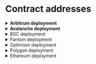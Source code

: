 # Contract addresses

<details>

<summary><strong>Arbitrum deployment</strong></summary>

### Swap

* WooRouterV2 - [0x9aEd3A8896A85FE9a8CAc52C9B402D092B629a30](https://arbiscan.io/address/0x9aed3a8896a85fe9a8cac52c9b402d092b629a30#code)
* CrosswapRouter - [0x4AB421de52b3112D02442b040dd3DC73e8Af63b5](https://arbiscan.io/address/0x4ab421de52b3112d02442b040dd3dc73e8af63b5#code)
* WooPPV2 - [0xeFF23B4bE1091b53205E35f3AfCD9C7182bf3062](https://arbiscan.io/address/0xeff23b4be1091b53205e35f3afcd9c7182bf3062#code)
* WooracleV2 - [0x37a9dE70b6734dFCA54395D8061d9411D9910739](https://arbiscan.io/address/0x37a9de70b6734dfca54395d8061d9411d9910739#code)

### Stake

* Stake - [0x9321785D257b3f0eF7Ff75436a87141C683DC99d](https://arbiscan.io/address/0x9321785D257b3f0eF7Ff75436a87141C683DC99d#code)

### Earn

#### **ETH Supercharger vault**

* SuperChargerVault - [0xba452bCc4BC52AF2fe1190e7e1dBE267ad1C2d08](https://arbiscan.io/address/0xba452bCc4BC52AF2fe1190e7e1dBE267ad1C2d08)
* LendingManager - [0x5C7Ff24fa7Af62BC25AD6747A6193183B4bb7Bc5](https://arbiscan.io/address/0x5c7ff24fa7af62bc25ad6747a6193183b4bb7bc5#code)
* WithdrawManager - [0xE77ADf3936F70a2Ed44f26CeD01d26c1430EAd6a](https://arbiscan.io/address/0xe77adf3936f70a2ed44f26ced01d26c1430ead6a#code)
* AAVEfarmingvault - [0x478E7F3FE49931C601e2399DdaEE8EEf2eEF6F13](https://arbiscan.io/address/0x478e7f3fe49931c601e2399ddaee8eef2eef6f13#code)
* AAVEfarmingstrategy - [0xd84a36394cBd4E3C4102697D8Ba880b4b181D6bb](https://arbiscan.io/address/0xd84a36394cbd4e3c4102697d8ba880b4b181d6bb#code)
* RewardMasterchef - [0xc0f8C29e3a9A7650a3F642e467d70087819926d6](https://arbiscan.io/address/0xc0f8c29e3a9a7650a3f642e467d70087819926d6#code)

#### **USDC Supercharger vault**

* SuperChargerVault - [0x5a6B073E090388C909b9F3bf9D9323be908cAD62](https://arbiscan.io/address/0x5a6b073e090388c909b9f3bf9d9323be908cad62#code)
* LendingManager - [0x371A2528dCc40c77d6AAAC255fA9F796dE5D6F91](https://arbiscan.io/address/0x371a2528dcc40c77d6aaac255fa9f796de5d6f91#code)
* WithdrawManager - [0x7dE3FCe3De3CdC34595eEd74773CD47b84bCa340](https://arbiscan.io/address/0x7de3fce3de3cdc34595eed74773cd47b84bca340#code)
* AAVEfarmingvault - [0xD3d86C94a8D468Bd1328e6491ED8aCa58D850AE7](https://arbiscan.io/address/0xd3d86c94a8d468bd1328e6491ed8aca58d850ae7#code)
* AAVEfarmingstrategy - [0x360E41201597A82007046329c021Abc9D4AE0b6E](https://arbiscan.io/address/0x360e41201597a82007046329c021abc9d4ae0b6e#code)
* RewardMasterchef - [0xc0f8C29e3a9A7650a3F642e467d70087819926d6](https://arbiscan.io/address/0xc0f8c29e3a9a7650a3f642e467d70087819926d6#code)

### Peripheries

* WooFeeManager - [0x0ba6C34aF9713D15141dcc91d2788c3F370ecb9E](https://arbiscan.io/address/0x0ba6c34af9713d15141dcc91d2788c3f370ecb9e#code)
* WooRebateManager - [0x505ac728645d2ef84380961F72bAea500b3efa3f](https://arbiscan.io/address/0x505ac728645d2ef84380961f72baea500b3efa3f#code)
* WooVaultManager - [0xF357eC5A6C82766AeB97D6DA7488e2efC3Dc0182](https://arbiscan.io/address/0xf357ec5a6c82766aeb97d6da7488e2efc3dc0182#code)
* WooAccessManager - [0xd14a997308F9e7514a8FEA835064D596CDCaa99E](https://arbiscan.io/address/0xd14a997308f9e7514a8fea835064d596cdcaa99e#code)
* IntegrationHelper - [0x28D2B949024FE50627f1EbC5f0Ca3Ca721148E40](https://arbiscan.io/address/0x28D2B949024FE50627f1EbC5f0Ca3Ca721148E40#readContract)

</details>

<details>

<summary><strong>Avalanche deployment</strong></summary>

### Swap

* WooRouter - [0xC22FBb3133dF781E6C25ea6acebe2D2Bb8CeA2f9](https://snowtrace.io/address/0xc22fbb3133df781e6c25ea6acebe2d2bb8cea2f9#code)
* CrossswapRouter - [0x51AF494f1B4d3f77835951FA827D66fc4A18Dae8](https://snowtrace.io/address/0x51af494f1b4d3f77835951fa827d66fc4a18dae8)
* WooPP - [0x3b3E4b4741e91aF52d0e9ad8660573E951c88524](https://snowtrace.io/address/0x3b3e4b4741e91af52d0e9ad8660573e951c88524#code)
* Wooracle - [0x9ACA557590F5020BDA4Ba63065Fc3A1253Bf8000](https://snowtrace.io/address/0x9aca557590f5020bda4ba63065fc3a1253bf8000)

### Stake

* Stake - [0xcd1B9810872aeC66d450c761E93638FB9FE09DB0](https://snowtrace.io/address/0xcd1b9810872aec66d450c761e93638fb9fe09db0#code)

### Earn

#### **AVAX Supercharger vault**

* SuperChargerVault - [0x866810349B2e28E411669911bB0babb06cc60625](https://snowtrace.io/address/0x866810349b2e28e411669911bb0babb06cc60625#code)
* LendingManager - [0x385E063DeA8908d06BE024de85dA5B8DA4b10F73](https://snowtrace.io/address/0x385e063dea8908d06be024de85da5b8da4b10f73#code)
* WithdrawManager - [0x755e4Af9E77a91999693947B02975c584D1B56F6](https://snowtrace.io/address/0x755e4af9e77a91999693947b02975c584d1b56f6#code)
* AAVEfarmingvault - [0xdA442c468f77F4f90032aE8ca99850eEA2091Bfe](https://snowtrace.io/address/0xda442c468f77f4f90032ae8ca99850eea2091bfe#code)
* AAVEfarmingstrategy - [0x2EEA9a5f8c77125bc1712AC751F04506C7023576](https://snowtrace.io/address/0x2eea9a5f8c77125bc1712ac751f04506c7023576#code)
* RewardMasterchef - [0xc0f8C29e3a9A7650a3F642e467d70087819926d6](https://snowtrace.io/address/0xc0f8c29e3a9a7650a3f642e467d70087819926d6#code)

#### **USDC Supercharger vault**

* SuperChargerVault - [0x11B29AE3037F4526e4AA56952318e0d01ADA836A](https://snowtrace.io/address/0x11b29ae3037f4526e4aa56952318e0d01ada836a#code)
* LendingManager - [0xc8Ec7f48a82a07D95110ff26FAacde9757Dd9Dc7](https://snowtrace.io/address/0xc8ec7f48a82a07d95110ff26faacde9757dd9dc7#code)
* WithdrawManager - [0x1bB2ebecfbb4F78D83FB0A21cB415383779602C9](https://snowtrace.io/address/0x1bb2ebecfbb4f78d83fb0a21cb415383779602c9#code)
* AAVEfarmingvault - [0x305F06749B98D5AA5AE48B08395615ae9466DE4D](https://snowtrace.io/address/0x305f06749b98d5aa5ae48b08395615ae9466de4d#code)
* AAVEfarmingstrategy - [0xDe162C2d7c0587c51a739a3Ebb8DEF8dF3668A93](https://snowtrace.io/address/0xde162c2d7c0587c51a739a3ebb8def8df3668a93#code)
* RewardMasterchef - [0xc0f8C29e3a9A7650a3F642e467d70087819926d6](https://snowtrace.io/address/0xc0f8c29e3a9a7650a3f642e467d70087819926d6#code)

#### **BTC.b Supercharger vault**

* SuperChargerVault - [0x1CD7B33Faf4F172146BcBB841C7AdDC96802e6c4](https://snowtrace.io/address/0x1cd7b33faf4f172146bcbb841c7addc96802e6c4#code)
* LendingManager - [0x697c97A37bc00C2306f2b08CA14F3d55dB6Ffccd](https://snowtrace.io/address/0x697c97a37bc00c2306f2b08ca14f3d55db6ffccd#code)
* WithdrawManager - [0xA429B468d222bb31Ff256f3D08DDC0A2D8a59664](https://snowtrace.io/address/0xa429b468d222bb31ff256f3d08ddc0a2d8a59664#code)
* AAVEfarmingvault - [0x34C3847a9d8ff02cB50ce76d9AB6B51c610EbCde](https://snowtrace.io/address/0x34c3847a9d8ff02cb50ce76d9ab6b51c610ebcde#code)
* AAVEfarmingstrategy - [0xfC659F700a3C3CDB461DC4434336bC15b6984B08](https://snowtrace.io/address/0xfc659f700a3c3cdb461dc4434336bc15b6984b08#code)
* RewardMasterchef - [0xc0f8C29e3a9A7650a3F642e467d70087819926d6](https://snowtrace.io/address/0xc0f8c29e3a9a7650a3f642e467d70087819926d6#code)

### Peripheries

* WooFeeManager - [0x6Cb1bc6c8AabdAe822A2bF8d83b36291cB70F169](https://snowtrace.io/address/0x6cb1bc6c8aabdae822a2bf8d83b36291cb70f169#code)
* WooRebateManager - [0x49d26A6Eeeb49E79a0C73B95fD99D23698D3614A](https://snowtrace.io/address/0x6cb1bc6c8aabdae822a2bf8d83b36291cb70f169#code)
* WooVaultManager - [0xfD7ed9D3d4fD88595AF6a87f798ffDB42b4D7ccB](https://snowtrace.io/address/0xfd7ed9d3d4fd88595af6a87f798ffdb42b4d7ccb#code)
* WooAccessManager - [0x3F93ECed5AD8185f1c197acd17f8a2eB06051365](https://snowtrace.io/address/0x3f93eced5ad8185f1c197acd17f8a2eb06051365#code)
* IntegrationHelper - [0x020630613E296c3E9b06186f630D1bF97A2B6Ad1](https://snowtrace.io/address/0x020630613E296c3E9b06186f630D1bF97A2B6Ad1#readContract)

</details>

<details>

<summary>BSC deployment</summary>

### Swap

* WooRouter - [0xC90bFE9951a4Efbf20aCa5ECd9966b2bF8A01294](https://bscscan.com/address/0xc90bfe9951a4efbf20aca5ecd9966b2bf8a01294#code)
* CrossswapRouter - [0x81004C9b697857fD54E137075b51506c739EF439](https://bscscan.com/address/0x81004c9b697857fd54e137075b51506c739ef439#code)
* WooPP - [0xEc054126922a9a1918435c9072c32f1B60cB2B90](https://bscscan.com/address/0xec054126922a9a1918435c9072c32f1b60cb2b90#code)
* Wooracle - [0x747f99D619D5612399010Ec5706F13e3345c4a9E](https://bscscan.com/address/0x747f99d619d5612399010ec5706f13e3345c4a9e#code)

### Stake

* WooStakingVault - [0x2AEab1a338bCB1758f71BD5aF40637cEE2085076](https://bscscan.com/token/0x2AEab1a338bCB1758f71BD5aF40637cEE2085076)

### Earn

#### **BNB Supercharger vault**

* SuperChargerVault - [0x7eb8D4CcFDBD9dF8d3520E9C5b5edf6a5Cbe4CaD](https://bscscan.com/address/0x7eb8d4ccfdbd9df8d3520e9c5b5edf6a5cbe4cad#code)
* LendingManager - [0x438baAfF63Af83549020feAD36C7de167384463a](https://bscscan.com/address/0x438baaff63af83549020fead36c7de167384463a#code)
* WithdrawManager - [0x2698946AD5988759fa29093e9aF99eeA12a31bb4](https://bscscan.com/address/0x2698946ad5988759fa29093e9af99eea12a31bb4#code)
* Alpacafarmingvault - [0x85f16155c6c7dA460969DDB33dbD2c7E90Ca07EC](https://bscscan.com/address/0x85f16155c6c7dA460969DDB33dbD2c7E90Ca07EC#code)
* Alpacafarmingstrategy - [0x2a8b29301C910AE1Ae17156E4f7B01eb8f72Eb05](https://bscscan.com/address/0x2a8b29301C910AE1Ae17156E4f7B01eb8f72Eb05#code)
* RewardMasterchef - [0xc0f8C29e3a9A7650a3F642e467d70087819926d6](https://bscscan.com/address/0xc0f8c29e3a9a7650a3f642e467d70087819926d6#code)

#### **BUSD Supercharger vault**

* SuperChargerVault - [0xee7AC4d3D3a51De966078809fC7A91834f5EA3B9](https://bscscan.com/address/0xee7ac4d3d3a51de966078809fc7a91834f5ea3b9#code)
* LendingManager - [0x2CAa3E79bC0e23AbF31DFbcebaE992BCAD4e7C7A](https://bscscan.com/address/0x2caa3e79bc0e23abf31dfbcebae992bcad4e7c7a#code)
* WithdrawManager - [0xb3bd9C851bd8330d5C4cf4565FAe4f175e25417C](https://bscscan.com/address/0xb3bd9c851bd8330d5c4cf4565fae4f175e25417c#code)
* Alpacafarmingvault - [0x45c3a5Cb452E5468e47c53a8C71e30fdAcf73239](https://bscscan.com/address/0x45c3a5Cb452E5468e47c53a8C71e30fdAcf73239#code)
* Alpacafarmingstrategy - [0xf667e52e87Ff3411C2D5E311191072543b4dd69B](https://bscscan.com/address/0xf667e52e87Ff3411C2D5E311191072543b4dd69B#code)
* RewardMasterchef - [0xc0f8C29e3a9A7650a3F642e467d70087819926d6](https://bscscan.com/address/0xc0f8c29e3a9a7650a3f642e467d70087819926d6#code)

### Peripheries

* WooFeeManager - [0x8C603050D7a913b6f63836e07ebF385a4A5736E7](https://bscscan.com/address/0x8c603050d7a913b6f63836e07ebf385a4a5736e7#code)
* WooRebateManager - [0x4f3e0B02F50937Bc21F523F1Dd430A34cAF4de98](https://bscscan.com/address/0x4f3e0b02f50937bc21f523f1dd430a34caf4de98#code)
* WooVaultManager - [0x8FA8e3dD9E84094a1d2511acf1353D7E011D8f90](https://bscscan.com/address/0x8fa8e3dd9e84094a1d2511acf1353d7e011d8f90#code)
* WooAccessManager - [0xa9eDb6F411e49358B515dE26543815770a739FB0](https://bscscan.com/address/0xa9eDb6F411e49358B515dE26543815770a739FB0)
* IntegrationHelper - [0xe12dC1F01ccB71ef00ADd1D8A5116b905261D879](https://bscscan.com/address/0xe12dC1F01ccB71ef00ADd1D8A5116b905261D879#readContract)

</details>

<details>

<summary>Fantom deployment</summary>

### Swap

* WooRouter - [0x382A9b0bC5D29e96c3a0b81cE9c64d6C8F150Efb](https://ftmscan.com/address/0x382a9b0bc5d29e96c3a0b81ce9c64d6c8f150efb#code)
* CrosswapRouter - [0x72dc7fa5eeb901a34173C874A7333c8d1b34bca9](https://ftmscan.com/address/0x72dc7fa5eeb901a34173c874a7333c8d1b34bca9#code)
* WooPP - [0x286ab107c5E9083dBed35A2B5fb0242538F4f9bf](https://ftmscan.com/address/0x286ab107c5e9083dbed35a2b5fb0242538f4f9bf#code)
* Wooracle - [0x8840e26e0ebf7D100A0644DD8576DC62B03cbf04](https://ftmscan.com/address/0x8840e26e0ebf7d100a0644dd8576dc62b03cbf04#code)

### Stake

* Stake - [0x2Fe5E5D341cFFa606a5d9DA1B6B646a381B0f7ec](https://ftmscan.com/address/0x2fe5e5d341cffa606a5d9da1b6b646a381b0f7ec#code)

### Earn

#### **FTM Supercharger vault**

* SuperChargerVault - [0x438baAfF63Af83549020feAD36C7de167384463a](https://ftmscan.com/address/0x438baaff63af83549020fead36c7de167384463a#code)
* LendingManager - [0x9f46a7F7AFd5a595C782E57B5DAe1FcC01BFF18D](https://ftmscan.com/address/0x9f46a7f7afd5a595c782e57b5dae1fcc01bff18d#code)
* WithdrawManager - [0x4Fbec6f0B2c0250C1Da65BD45B24a62085d7996b](https://ftmscan.com/address/0x4fbec6f0b2c0250c1da65bd45b24a62085d7996b#code)
* AAVEfarmingvault - [0x5dB04B6335c26ee147AfBEc161Aff6E90239b4B8](https://ftmscan.com/address/0x5db04b6335c26ee147afbec161aff6e90239b4b8#code)
* AAVEfarmingstrategy - [0x2DF39335b79783b7e02AFcf552303602C14f5208](https://ftmscan.com/address/0x2df39335b79783b7e02afcf552303602c14f5208#code)
* RewardMasterchef - [0xc0f8C29e3a9A7650a3F642e467d70087819926d6](https://ftmscan.com/address/0xc0f8c29e3a9a7650a3f642e467d70087819926d6#code)

#### **USDC Supercharger vault**

* SuperChargerVault - [0x83b9047c18e55A0cDa6027fB0582C4De658d5ea0](https://ftmscan.com/address/0x83b9047c18e55a0cda6027fb0582c4de658d5ea0#code)
* LendingManager - [0x05C97E74ad8D84eF457994B9b394D0cc46ee6E76](https://ftmscan.com/address/0x05c97e74ad8d84ef457994b9b394d0cc46ee6e76#code)
* WithdrawManager - [0x7b2e29F5B79965a1fB4DC15B635eE18edfBa08Dd](https://ftmscan.com/address/0x7b2e29f5b79965a1fb4dc15b635ee18edfba08dd#code)
* AAVEfarmingvault - [0x5811850b72787b8beb402Fdb1F78DF455b65b3B2](https://ftmscan.com/address/0x5811850b72787b8beb402fdb1f78df455b65b3b2#code)
* AAVEfarmingstrategy - [0x1553a071C135137610699f93c9834e8165eCacca](https://ftmscan.com/address/0x1553a071c135137610699f93c9834e8165ecacca#code)
* RewardMasterchef - [0xc0f8C29e3a9A7650a3F642e467d70087819926d6](https://ftmscan.com/address/0xc0f8c29e3a9a7650a3f642e467d70087819926d6#code)

### Peripheries

* WooFeeManager - [0x0B5025d8D409A51615cb624b8eDE132Bb11A2550](https://ftmscan.com/address/0x0b5025d8d409a51615cb624b8ede132bb11a2550#code)
* WooRebateManager - [0x6F09AE4925739453d7C8c9a22fD07585148DFc01](https://ftmscan.com/address/0x6f09ae4925739453d7c8c9a22fd07585148dfc01#code)
* WooVaultManager - [0xee7AC4d3D3a51De966078809fC7A91834f5EA3B9](https://ftmscan.com/address/0xee7ac4d3d3a51de966078809fc7a91834f5ea3b9#code)
* WooAccessManager - [0xd6d6A0828a80E1832cD4C3585aDED8971087fCb8](https://ftmscan.com/address/0xd6d6a0828a80e1832cd4c3585aded8971087fcb8#code)
* IntegrationHelper - [0x6641959FE5EED7166F2254cF04b0d20c96776D9A](https://ftmscan.com/address/0x6641959FE5EED7166F2254cF04b0d20c96776D9A#readContract)

</details>

<details>

<summary>Optimism deployment</summary>

### Swap

* WooRouterV2 - [0xEAf1Ac8E89EA0aE13E0f03634A4FF23502527024](https://optimistic.etherscan.io/address/0xeaf1ac8e89ea0ae13e0f03634a4ff23502527024#code)
* CrosswapRouter - [0xbeaE1B06949d033Da628bA3E5aF267C3E740494b](https://optimistic.etherscan.io/address/0xbeae1b06949d033da628ba3e5af267c3e740494b#code)
* WooPPV2 - [0xd1778F9DF3eee5473A9640f13682e3846f61fEbC](https://optimistic.etherscan.io/address/0xd1778f9df3eee5473a9640f13682e3846f61febc#code)
* WooracleV2 - [0x464959aD46e64046B891F562cFF202a465D522F3](https://optimistic.etherscan.io/address/0x464959ad46e64046b891f562cff202a465d522f3#code)

### Earn

#### **ETH Supercharger vault**

* SuperChargerVault - [0xB54e1d90d845d888d39dcaCBd54a3EEc0d8853B2](https://optimistic.etherscan.io/address/0xb54e1d90d845d888d39dcacbd54a3eec0d8853b2#code)
* LendingManager - [0x1dDd225ef26714Bb8055dDCEaEE2589ba09c89ed](https://optimistic.etherscan.io/address/0x1ddd225ef26714bb8055ddceaee2589ba09c89ed#code)
* WithdrawManager - [0x91741863A48f0B29fC0B6D10b3cdE2122feB58f7](https://optimistic.etherscan.io/address/0x91741863a48f0b29fc0b6d10b3cde2122feb58f7#code)
* AAVEfarmingvault - [0x7e1996945eA8866DE873179DC1677E93A4380107](https://optimistic.etherscan.io/address/0x7e1996945ea8866de873179dc1677e93a4380107#code)
* AAVEfarmingstrategy - [0xEeC6025fc35AF612f6028Bb454f875085dB8Ed8D](https://optimistic.etherscan.io/address/0xeec6025fc35af612f6028bb454f875085db8ed8d#code)
* RewardMasterchef - [0xc0f8C29e3a9A7650a3F642e467d70087819926d6](https://optimistic.etherscan.io/address/0xc0f8c29e3a9a7650a3f642e467d70087819926d6#code)

#### **OP Supercharger vault**

* SuperChargerVault - [0xcA7184eA1cb4cF04d49Bf219c49a39231299dA26](https://optimistic.etherscan.io/address/0xca7184ea1cb4cf04d49bf219c49a39231299da26#code)
* LendingManager - [0xD2635bc7e4E4F63B2892eD80D0b0f9Dff7eDA899](https://optimistic.etherscan.io/address/0xd2635bc7e4e4f63b2892ed80d0b0f9dff7eda899#code)
* WithdrawManager - [0x0FAd8f10746171C0616cE4B7B4E2e9439a9a02E2](https://optimistic.etherscan.io/address/0x0fad8f10746171c0616ce4b7b4e2e9439a9a02e2#code)
* Homorav2farmingvault - [0xa8452E2d63B29783ED2E5ca0d8D4Fe0cC2161D5B](https://optimistic.etherscan.io/address/0xa8452e2d63b29783ed2e5ca0d8d4fe0cc2161d5b#code)
* Homorav2farmingstrategy - [0xDa4B53F75921C109fED0ffd8AD9f22430B4c3438](https://optimistic.etherscan.io/address/0xda4b53f75921c109fed0ffd8ad9f22430b4c3438#code)
* RewardMasterchef - [0xc0f8C29e3a9A7650a3F642e467d70087819926d6](https://optimistic.etherscan.io/address/0xc0f8c29e3a9a7650a3f642e467d70087819926d6#code)

#### **USDC Supercharger vault**

* SuperChargerVault - [0x4bEa23fc541c5Bf0909D792a60e9Bd0740657a99](https://optimistic.etherscan.io/address/0x4bea23fc541c5bf0909d792a60e9bd0740657a99#code)
* LendingManager - [0x758231B7D5204d08634dd3f9fCDf49FC17355d33](https://optimistic.etherscan.io/address/0x758231b7d5204d08634dd3f9fcdf49fc17355d33#code)
* WithdrawManager - [0xCC96Ba33Eae1147BA8B0C73D3dd4cEe40d681EE9](https://optimistic.etherscan.io/address/0xcc96ba33eae1147ba8b0c73d3dd4cee40d681ee9#code)
* AAVEfarmingvault - [0x64EDb6450F5a1C6158D76C1E30900fD7D8493636](https://optimistic.etherscan.io/address/0x64edb6450f5a1c6158d76c1e30900fd7d8493636#code)
* AAVEfarmingstrategy - [0x5Ec696ecf3fD139EC5B2c6D85BD87AC5cDb23Cfb](https://optimistic.etherscan.io/address/0x5ec696ecf3fd139ec5b2c6d85bd87ac5cdb23cfb#code)
* RewardMasterchef - [0xc0f8C29e3a9A7650a3F642e467d70087819926d6](https://optimistic.etherscan.io/address/0xc0f8c29e3a9a7650a3f642e467d70087819926d6#code)

### Peripheries

* WooFeeManager - [0xA058798CD293f5AcB4E7757B08c960a79f527699](https://optimistic.etherscan.io/address/0xa058798cd293f5acb4e7757b08c960a79f527699#code)
* WooRebateManager - [0x36b680fB76Dad86bcB2Cefc83fAE05e3Fe147706](https://optimistic.etherscan.io/address/0x36b680fb76dad86bcb2cefc83fae05e3fe147706#code)
* WooAccessManager - [0x8A68849c8a61225964d2caE170fDD19eC46bf246](https://optimistic.etherscan.io/address/0x8a68849c8a61225964d2cae170fdd19ec46bf246#code)
* IntegrationHelper - [0x96329d66074EB8386Ae8bFD6698B2E3FDA87e15E](https://optimistic.etherscan.io/address/0x96329d66074EB8386Ae8bFD6698B2E3FDA87e15E#readContract)

</details>

<details>

<summary>Polygon deployment</summary>

### Swap

* WooRouter - [0x817Eb46D60762442Da3D931Ff51a30334CA39B74](https://polygonscan.com/address/0x817eb46d60762442da3d931ff51a30334ca39b74#code)
* CrosswapRouter - [0xAA9c15cd603428cA8ddD45e933F8EfE3Afbcc173](https://polygonscan.com/address/0xaa9c15cd603428ca8ddd45e933f8efe3afbcc173#code)
* WooPP - [0x7081A38158BD050Ae4a86e38E0225Bc281887d7E](https://polygonscan.com/address/0x7081a38158bd050ae4a86e38e0225bc281887d7e#code)
* Wooracle - [0xeFF23B4bE1091b53205E35f3AfCD9C7182bf3062](https://polygonscan.com/address/0xeff23b4be1091b53205e35f3afcd9c7182bf3062#code)

### Stake

* Stake - [0x9BCf8b0B62F220f3900e2dc42dEB85C3f79b405B](https://polygonscan.com/address/0x9bcf8b0b62f220f3900e2dc42deb85c3f79b405b#code)

### Earn

#### **MATIC Supercharger vault**

* SuperChargerVault - [0x9DD5dD86b978f17628f01307A83347d9Ec9B0699](https://polygonscan.com/address/0x9dd5dd86b978f17628f01307a83347d9ec9b0699#code)
* LendingManager - [0x9f46a7F7AFd5a595C782E57B5DAe1FcC01BFF18D](https://polygonscan.com/address/0x9f46a7f7afd5a595c782e57b5dae1fcc01bff18d#code)
* WithdrawManager - [0x382A9b0bC5D29e96c3a0b81cE9c64d6C8F150Efb](https://polygonscan.com/address/0x382a9b0bc5d29e96c3a0b81ce9c64d6c8f150efb#code)
* AAVEfarmingvault - [0xD5BEfE3Fecdf1C941c58119a4e395806Eea0C343](https://polygonscan.com/address/0xd5befe3fecdf1c941c58119a4e395806eea0c343#code)
* AAVEfarmingstrategy - [0xd7A03024C9CaB9Ca9E85E649ACb598b51774234F](https://polygonscan.com/address/0xd7a03024c9cab9ca9e85e649acb598b51774234f#code)
* RewardMasterchef - [0xc0f8C29e3a9A7650a3F642e467d70087819926d6](https://polygonscan.com/address/0xc0f8c29e3a9a7650a3f642e467d70087819926d6#code)

#### **ETH Supercharger vault**

* SuperChargerVault - [0xeDBB74dA05D58b22F07184BB79ED9124791799Ac](https://polygonscan.com/address/0xedbb74da05d58b22f07184bb79ed9124791799ac#code)
* LendingManager - [0x01E42CE7CDcb7a2EAaE0BB8BdCe52F0bBb63f139](https://polygonscan.com/address/0x01e42ce7cdcb7a2eaae0bb8bdce52f0bbb63f139)
* WithdrawManager - [0x7f78213da92552D00Bd676466aB2ef8A9287Fd4C](https://polygonscan.com/address/0x7f78213da92552d00bd676466ab2ef8a9287fd4c#code)
* AAVEfarmingvault - [0x99Ad6e3c00DFBcd80b7593B1Cd8Fb8a9F1a2d230](https://polygonscan.com/address/0x99ad6e3c00dfbcd80b7593b1cd8fb8a9f1a2d230#code)
* AAVEfarmingstrategy - [0x7B53aeDf58D2Ed087A3DD690201245A61DE3c66C](https://polygonscan.com/address/0x7b53aedf58d2ed087a3dd690201245a61de3c66c#code)
* RewardMasterchef - [0xc0f8C29e3a9A7650a3F642e467d70087819926d6](https://polygonscan.com/address/0xc0f8c29e3a9a7650a3f642e467d70087819926d6#code)

#### **USDC Supercharger vault**

* SuperChargerVault - [0x90A2AAdBA560040e604Ca57ca75760ab89abD085](https://polygonscan.com/address/0x90a2aadba560040e604ca57ca75760ab89abd085#code)
* LendingManager - [0x53B42B075354dBf47F6b89A3A9fbd97BeCd54Acf](https://polygonscan.com/address/0x53b42b075354dbf47f6b89a3a9fbd97becd54acf#code)
* WithdrawManager - [0x6F09AE4925739453d7C8c9a22fD07585148DFc01](https://polygonscan.com/address/0x6f09ae4925739453d7c8c9a22fd07585148dfc01#code)
* AAVEfarmingvault - [0xB54e1d90d845d888d39dcaCBd54a3EEc0d8853B2](https://polygonscan.com/address/0xb54e1d90d845d888d39dcacbd54a3eec0d8853b2#code)
* AAVEfarmingstrategy - [0x1dDd225ef26714Bb8055dDCEaEE2589ba09c89ed](https://polygonscan.com/address/0x1ddd225ef26714bb8055ddceaee2589ba09c89ed#code)
* RewardMasterchef - [0xc0f8C29e3a9A7650a3F642e467d70087819926d6](https://polygonscan.com/address/0xc0f8c29e3a9a7650a3f642e467d70087819926d6#code)

### Peripheries

* WooFeeManager - [0x938021351425dbfa606Ed2B81Fc66952283e0Dd5](https://polygonscan.com/address/0x938021351425dbfa606ed2b81fc66952283e0dd5#code)
* WooRebateManager - [0x913E116cD0E279763B0419798c0bA18F9311B390](https://polygonscan.com/address/0x913e116cd0e279763b0419798c0ba18f9311b390#code)
* WooVaultManager - [0x7E894935Ed739Cd5681240fBBAEa1f8341627254](https://polygonscan.com/address/0x7e894935ed739cd5681240fbbaea1f8341627254#code)
* WooAccessManager - [0x925AFA2318825FCAC673Ef4eF551208b125dd965](https://polygonscan.com/address/0x925afa2318825fcac673ef4ef551208b125dd965#code)
* IntegrationHelper - [0x7Ba560eB735AbDCf9a3a5692272652A0cc81850d](https://polygonscan.com/address/0x7Ba560eB735AbDCf9a3a5692272652A0cc81850d#readContract)

</details>

<details>

<summary>Ethereum deployment</summary>

### Swap

* CrosswapRouter - [0x9D1A92e601db0901e69bd810029F2C14bCCA3128](https://etherscan.io/address/0x9d1a92e601db0901e69bd810029f2c14bcca3128#code)

</details>
